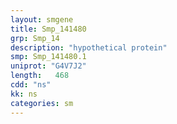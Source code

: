 ```yaml
---
layout: smgene
title: Smp_141480
grp: Smp_14
description: "hypothetical protein"
smp: Smp_141480.1
uniprot: "G4V7J2"
length:   468
cdd: "ns"
kk: ns
categories: sm
---
```

